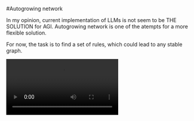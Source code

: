#Autogrowing network

In my opinion, current implementation of LLMs is not seem to be THE SOLUTION for AGI. Autogrowing network is one of the atempts for a more flexible solution. 

For now, the task is to find a set of rules, which could lead to any stable graph. 

![One of the experiments](data/net_grow_ex.mov)

